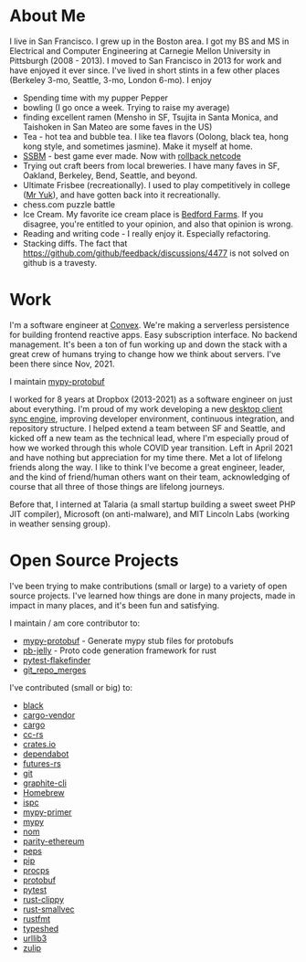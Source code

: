 # About Me

I live in San Francisco. I grew up in the Boston area. 
I got my BS and MS in Electrical and Computer Engineering at Carnegie Mellon University in
Pittsburgh (2008 - 2013). I moved to San Francisco in 2013 for work and have enjoyed it
ever since. I've lived in short stints in a few other places (Berkeley 3-mo, Seattle, 3-mo, London 6-mo).
I enjoy
- Spending time with my pupper Pepper
- bowling (I go once a week. Trying to raise my average)
- finding excellent ramen (Mensho in SF, Tsujita in Santa Monica, and Taishoken in San Mateo are some faves in the US)
- Tea - hot tea and bubble tea. I like tea flavors (Oolong, black tea, hong kong style, and sometimes jasmine). Make it myself at home.
- [SSBM](https://en.wikipedia.org/wiki/Super_Smash_Bros._Melee) - best game ever made. Now with [rollback netcode](https://slippi.gg/)
- Trying out craft beers from local breweries. I have many faves in SF, Oakland, Berkeley, Bend, Seattle, and beyond.
- Ultimate Frisbee (recreationally). I used to play competitively in college ([Mr Yuk](https://www.youtube.com/watch?v=2kZ4Xsb0oew)), and have gotten back into it recreationally.
- chess.com puzzle battle
- Ice Cream. My favorite ice cream place is [Bedford Farms](https://www.bedfordfarmsicecream.com/).
If you disagree, you're entitled to your opinion, and also that opinion is wrong.
- Reading and writing code - I really enjoy it. Especially refactoring.
- Stacking diffs. The fact that https://github.com/github/feedback/discussions/4477 is not solved on github is a travesty.

# Work

I'm a software engineer at [Convex](https://convex.dev/). We're making a serverless persistence for building
frontend reactive apps. Easy subscription interface. No backend management. It's been a
ton of fun working up and down the stack with a great crew of humans trying to change how we think about servers.
I've been there since Nov, 2021.

I maintain [mypy-protobuf](https://github.com/dropbox/mypy-protobuf)

I worked for 8 years at Dropbox (2013-2021) as a software engineer on just about everything.
I'm proud of my work developing a new [desktop client sync engine](https://dropbox.tech/infrastructure/rewriting-the-heart-of-our-sync-engine),
improving developer environment, continuous integration, and repository structure. I helped extend a team between
SF and Seattle, and kicked off a new team as the technical lead, where I'm especially
proud of how we worked through this whole COVID year transition. Left in April 2021
and have nothing but appreciation for my time there. Met a lot of lifelong friends along the way.
I like to think I've become a great engineer, leader, and the kind of friend/human others want on their team, acknowledging
of course that all three of those things are lifelong journeys.

Before that, I interned at Talaria (a small startup building a sweet sweet PHP JIT compiler), Microsoft (on anti-malware),
and MIT Lincoln Labs (working in weather sensing group).

# Open Source Projects

I've been trying to make contributions (small or large) to a variety of open source projects.
I've learned how things are done in many projects, made in impact in many places, and
it's been fun and satisfying.

I maintain / am core contributor to:
- [mypy-protobuf](https://github.com/dropbox/mypy-protobuf) - Generate mypy stub files for protobufs
- [pb-jelly](https://github.com/dropbox/pb-jelly) - Proto code generation framework for rust
- [pytest-flakefinder](https://github.com/dropbox/pytest-flakefinder)
- [git_repo_merges](https://github.com/nipunn1313/git_repo_merges)

I've contributed (small or big) to:
- [black](https://github.com/psf/black)
- [cargo-vendor](https://github.com/alexcrichton/cargo-vendor)
- [cargo](https://github.com/rust-lang/cargo)
- [cc-rs](https://github.com/alexcrichton/cc-rs)
- [crates.io](https://github.com/rust-lang/crates.io)
- [dependabot](https://github.com/dependabot/dependabot-core)
- [futures-rs](https://github.com/rust-lang/futures-rs)
- [git](https://git-scm.com/)
- [graphite-cli](https://github.com/screenplaydev/graphite-cli)
- [Homebrew](https://github.com/Homebrew/brew)
- [ispc](https://github.com/ispc/ispc)
- [mypy-primer](https://github.com/hauntsaninja/mypy_primer)
- [mypy](https://github.com/python/mypy)
- [nom](https://github.com/Geal/nom)
- [parity-ethereum](https://github.com/openethereum/parity-ethereum)
- [peps](https://github.com/python/peps)
- [pip](https://github.com/pypa/pip)
- [procps](https://gitlab.com/procps-ng/procps)
- [protobuf](https://github.com/protocolbuffers/protobuf)
- [pytest](https://github.com/pytest-dev/pytest)
- [rust-clippy](https://github.com/rust-lang/rust-clippy)
- [rust-smallvec](https://github.com/servo/rust-smallvec)
- [rustfmt](https://github.com/rust-lang/rustfmt)
- [typeshed](https://github.com/python/typeshed)
- [urllib3](https://github.com/urllib3/urllib3)
- [zulip](https://github.com/zulip/zulip)
